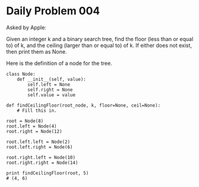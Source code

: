 # Daily Problem 004

Asked by Apple:

Given an integer k and a binary search tree, find the floor (less than or equal to) of k, and the ceiling (larger than or equal to) of k. If either does not exist, then print them as None.

Here is the definition of a node for the tree.

```
class Node:
    def __init__(self, value):
        self.left = None
        self.right = None
        self.value = value

def findCeilingFloor(root_node, k, floor=None, ceil=None):
    # Fill this in.

root = Node(8) 
root.left = Node(4) 
root.right = Node(12) 
  
root.left.left = Node(2) 
root.left.right = Node(6) 
  
root.right.left = Node(10) 
root.right.right = Node(14) 

print findCeilingFloor(root, 5)
# (4, 6)
```